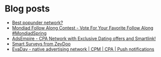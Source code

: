 # Blog posts
<!-- BLOG-POST-LIST:START -->
- [Best popunder network?](https://afflift.com/f/threads/best-popunder-network.10627/)
- [Mondiad Follow Along Contest - Vote For Your Favorite Follow Along #MondiadSpring](https://afflift.com/f/threads/mondiad-follow-along-contest-vote-for-your-favorite-follow-along-mondiadspring.10592/)
- [AdsEmpire - CPA Network with Exclusive Dating offers and Smartlink!](https://afflift.com/f/threads/adsempire-cpa-network-with-exclusive-dating-offers-and-smartlink.6820/)
- [Smart Surveys from ZeyDoo](https://afflift.com/f/threads/smart-surveys-from-zeydoo.10505/)
- [EvaDav - native advertising network | CPM | CPA | Push notifications](https://afflift.com/f/threads/evadav-native-advertising-network-cpm-cpa-push-notifications.1501/)
<!-- BLOG-POST-LIST:END -->
